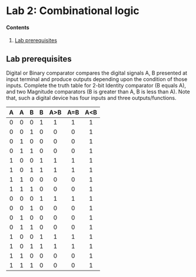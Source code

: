 # Lab 2: Combinational logic

#### Contents

1. [Lab prerequisites](#Lab-prerequisites)



## Lab prerequisites

Digital or Binary comparator compares the digital signals A, B presented at input terminal and produce outputs depending upon the condition of those inputs. Complete the truth table for 2-bit Identity comparator (B equals A), and two Magnitude comparators (B is greater than A, B is less than A). Note that, such a digital device has four inputs and three outputs/functions.

| **A** | **A** |**B** |**B** |**A>B**|**A=B**|**A<B**|
| :-: | :-: | :-: | :-: | :-: | :-: | :-: |
| 0 | 0 | 0 | 1 | 1 | 1 | 1 |
| 0 | 0 | 1 | 0 | 0 | 0 | 1 |
| 0 | 1 | 0 | 0 | 0 | 0 | 1 |
| 0 | 1 | 1 | 0 | 0 | 0 | 1 |
| 1 | 0 | 0 | 1 | 1 | 1 | 1 |
| 1 | 0 | 1 | 1 | 1 | 1 | 1 |
| 1 | 1 | 0 | 0 | 0 | 0 | 1 |
| 1 | 1 | 1 | 0 | 0 | 0 | 1 |
| 0 | 0 | 0 | 1 | 1 | 1 | 1 |
| 0 | 0 | 1 | 0 | 0 | 0 | 1 |
| 0 | 1 | 0 | 0 | 0 | 0 | 1 |
| 0 | 1 | 1 | 0 | 0 | 0 | 1 |
| 1 | 0 | 0 | 1 | 1 | 1 | 1 |
| 1 | 0 | 1 | 1 | 1 | 1 | 1 |
| 1 | 1 | 0 | 0 | 0 | 0 | 1 |
| 1 | 1 | 1 | 0 | 0 | 0 | 1 |   
  
